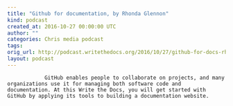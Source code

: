 ```yaml
---
title: "Github for documentation, by Rhonda Glennon"
kind: podcast
created_at: 2016-10-27 00:00:00 UTC
author: ""
categories: Chris media podcast
tags: 
orig_url: http://podcast.writethedocs.org/2016/10/27/github-for-docs-rhonda-glennon/
layout: podcast
---
```


                GitHub enables people to collaborate on projects, and many organizations use it for managing both software code and documentation. At this Write the Docs, you will get started with GitHub by applying its tools to building a documentation website.
            